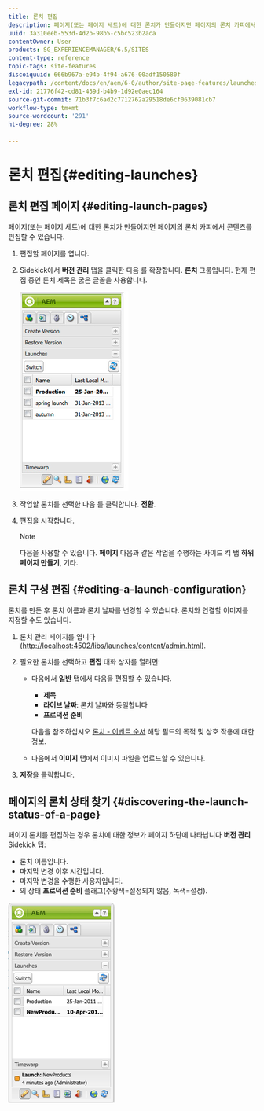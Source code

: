 ```yaml
---
title: 론치 편집
description: 페이지(또는 페이지 세트)에 대한 론치가 만들어지면 페이지의 론치 카피에서 콘텐츠를 편집할 수 있습니다.
uuid: 3a310eeb-553d-4d2b-98b5-c5bc523b2aca
contentOwner: User
products: SG_EXPERIENCEMANAGER/6.5/SITES
content-type: reference
topic-tags: site-features
discoiquuid: 666b967a-e94b-4f94-a676-00adf150580f
legacypath: /content/docs/en/aem/6-0/author/site-page-features/launches
exl-id: 21776f42-cd81-459d-b4b9-1d92e0aec164
source-git-commit: 71b3f7c6ad2c7712762a29518de6cf0639081cb7
workflow-type: tm+mt
source-wordcount: '291'
ht-degree: 28%

---
```


# 론치 편집{#editing-launches}

## 론치 편집 페이지 {#editing-launch-pages}

페이지(또는 페이지 세트)에 대한 론치가 만들어지면 페이지의 론치 카피에서 콘텐츠를 편집할 수 있습니다.

1. 편집할 페이지를 엽니다.
1. Sidekick에서 **버전 관리** 탭을 클릭한 다음 를 확장합니다. **론치** 그룹입니다. 현재 편집 중인 론치 제목은 굵은 글꼴을 사용합니다.

   ![chlimage_1-13](assets/chlimage_1-13.jpeg)

1. 작업할 론치를 선택한 다음 를 클릭합니다. **전환**.
1. 편집을 시작합니다.

   >[!NOTE]
   >
   >다음을 사용할 수 있습니다. **페이지** 다음과 같은 작업을 수행하는 사이드 킥 탭 **하위 페이지 만들기**, 기타.

## 론치 구성 편집 {#editing-a-launch-configuration}

론치를 만든 후 론치 이름과 론치 날짜를 변경할 수 있습니다. 론치와 연결할 이미지를 지정할 수도 있습니다.

1. 론치 관리 페이지를 엽니다([http://localhost:4502/libs/launches/content/admin.html](http://localhost:4502/libs/launches/content/admin.html)).

1. 필요한 론치를 선택하고 **편집** 대화 상자를 열려면:

   * 다음에서 **일반** 탭에서 다음을 편집할 수 있습니다.

      * **제목**
      * **라이브 날짜**: 론치 날짜와 동일합니다
      * **프로덕션 준비**

     다음을 참조하십시오 [론치 - 이벤트 순서](/help/sites-authoring/launches.md#launches-the-order-of-events) 해당 필드의 목적 및 상호 작용에 대한 정보.

   * 다음에서 **이미지** 탭에서 이미지 파일을 업로드할 수 있습니다.

1. **저장**&#x200B;을 클릭합니다.

## 페이지의 론치 상태 찾기 {#discovering-the-launch-status-of-a-page}

페이지 론치를 편집하는 경우 론치에 대한 정보가 페이지 하단에 나타납니다 **버전 관리** Sidekick 탭:

* 론치 이름입니다.
* 마지막 변경 이후 시간입니다.
* 마지막 변경을 수행한 사용자입니다.
* 의 상태 **프로덕션 준비** 플래그(주황색=설정되지 않음, 녹색=설정).

![chlimage_1-186](assets/chlimage_1-186.png)
